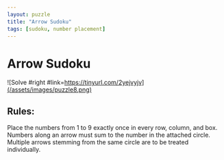 ```yaml
---
layout: puzzle
title: "Arrow Sudoku"
tags: [sudoku, number placement]
---
```


# Arrow Sudoku

![Solve #right #link=https://tinyurl.com/2yejvyjv](/assets/images/puzzle8.png)

## Rules:

Place the numbers from 1 to 9 exactly once in every row, column, and box. Numbers along an arrow must sum to the number in the attached circle. Multiple arrows stemming from the same circle are to be treated individually. 
